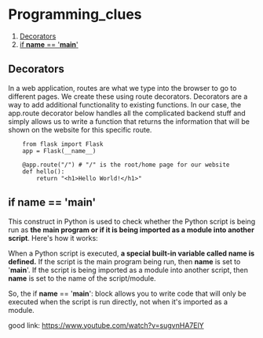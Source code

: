 # Programming_clues

1. [Decorators](#1)
2. [if __name__ == '__main__'](#2)

 

<a name="1"></a>
## Decorators

In a web application, routes are what we type into the browser to go to different pages. We create these using route decorators. Decorators are a way to add additional functionality to  existing functions. In our case, the app.route decorator below handles all the complicated backend stuff and simply allows us to write a function that returns the information that will be shown on the website for this specific route. 

        from flask import Flask 
        app = Flask(__name__)
        
        @app.route("/") # "/" is the root/home page for our website
        def hello():
            return "<h1>Hello World!</h1>"

<a name="2"></a>
## **if __name__ == '__main__'**

This construct in Python is used to check whether the Python script is being run as **the main program or if it is being imported as a module into another script**. Here's how it works:

When a Python script is executed, **a special built-in variable called __name__ is defined.** If the script is the main program being run, then __name__ is set to '__main__'. If the script is being imported as a module into another script, then __name__ is set to the name of the script/module.

So, the if __name__ == '__main__': block allows you to write code that will only be executed when the script is run directly, not when it's imported as a module.

good link: https://www.youtube.com/watch?v=sugvnHA7ElY

